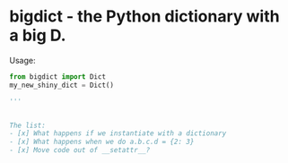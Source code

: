 # bigdict - the Python dictionary with a big D.

Usage:
```Python
from bigdict import Dict
my_new_shiny_dict = Dict()

'''


The list:
- [x] What happens if we instantiate with a dictionary
- [x] What happens when we do a.b.c.d = {2: 3}
- [x] Move code out of __setattr__?
